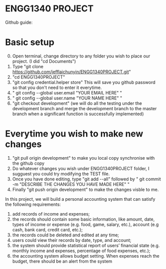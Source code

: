 # ENGG1340 PROJECT
Github guide:

# Basic setup

0. Open terminal, change directory to any folder you wish to place our project. (I did "cd Documents")
1. Type "git clone https://github.com/jefflaichunyin/ENGG1340PROJECT.git"
2. "cd ENGG1340PROJECT"
3. "git config credential.helper store" This will save you github password so that you don't need to enter it everytime.
4. " git config --global user.email "YOUR EMAIL HERE" "
5. " git config --global user.name "YOUR NAME HERE" "
6. "git checkout development" (we will do all the testing under the development branch and merge the development branch to the master branch when a significant function is successfully implemented)

# Everytime you wish to make new changes

1. "git pull origin development" to make you local copy synchronise with the github copy
2. Do whatever changes you wish under ENGG1340PROJECT folder, I sugguest you could try modifying the TEST file.
3. Once you have done editing, type "git add --all" followed by " git commit -m "DESCRIBE THE CHANGES YOU HAVE MADE HERE" "
4. Finally "git push origin development" to make the changes visble to me.

In this project, we will build a personal accounting system that can satisfy the following requirements:

1) add records of income and expenses;
2) the records should contain some basic information, like amount, date, types of income or expense (e.g. food, game,
salary, etc.), account (e.g cash, bank card, credit card, etc.);
3) the records could be deleted and edited at any time;
4) users could view their records by date, type, and account;
5) the system should provide statistical report of users’ financial state (e.g. monthly income and expenses, percentage of
food expenses, etc.);
6) the accounting system allows budget setting. When expenses reach the
budget, there should be an alert from the system
